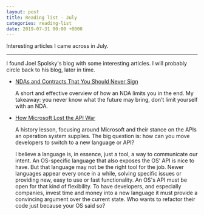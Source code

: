 ```yaml
---
layout: post
title: Reading list - July
categories: reading-list
date: 2019-07-31 00:00 +0000
---
```


Interesting articles I came across in July.

<!--more-->
---

I found Joel Spolsky's blog with some interesting articles. I will probably circle back to his blog, later in time.

* [NDAs and Contracts That You Should Never Sign](https://www.joelonsoftware.com/2000/03/28/ndas-and-contracts-that-you-should-never-sign/)

  A short and effective overview of how an NDA limits you in the end. My takeaway: you never know what the future may bring, don’t limit yourself with an NDA.

* [How Microsoft Lost the API War](https://www.joelonsoftware.com/2004/06/13/how-microsoft-lost-the-api-war/)

  A history lesson, focusing around Microsoft and their stance on the APIs an operation system supplies. The big question is: how can you move developers to switch to a new language or API? 

  I believe a language is, in essence, just a tool, a way to communicate our intent. An OS-specific language that also exposes the OS’ API is nice to have. But that language may not be the right tool for the job. Newer languages appear every once in a while, solving specific issues or providing new, easy to use or fast functionality. An OS's API must be open for that kind of flexibility. To have developers, and especially companies, invest time and money into a new language it must provide a convincing argument over the current state. Who wants to refactor their code just because your OS said so? 
